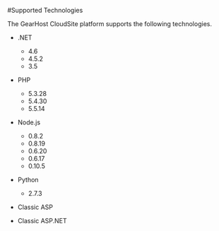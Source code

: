 #Supported Technologies

The GearHost CloudSite platform supports the following technologies.

* .NET 
	* 4.6
	* 4.5.2
	* 3.5
 

* PHP
  * 5.3.28
  * 5.4.30
  * 5.5.14
  

* Node.js
  * 0.8.2
  * 0.8.19
  * 0.6.20
  * 0.6.17
  * 0.10.5
 

* Python
  * 2.7.3
 

* Classic ASP
* Classic ASP.NET
